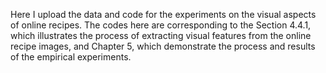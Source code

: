 Here I upload the data and code for the experiments on the visual aspects of online recipes.
The codes here are corresponding to the Section 4.4.1, which illustrates the process of extracting visual features from the online recipe images, and Chapter 5, which demonstrate the process and results of the empirical experiments.
